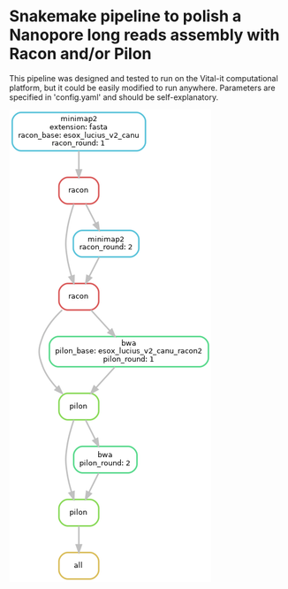 # Snakemake pipeline to polish a Nanopore long reads assembly with Racon and/or Pilon

This pipeline was designed and tested to run on the Vital-it computational platform, but it could be easily modified to run anywhere.
Parameters are specified in 'config.yaml' and should be self-explanatory.

![Directed Acyclic Graph](dag.png)


